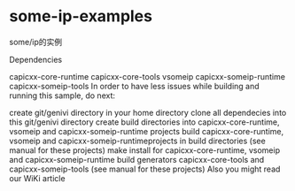 # some-ip-examples
some/ip的实例


Dependencies

capicxx-core-runtime
capicxx-core-tools
vsomeip
capicxx-someip-runtime
capicxx-someip-tools
In order to have less issues while building and running this sample, do next:

create git/genivi directory in your home directory
clone all dependecies into this git/genivi directory
create build directories into capicxx-core-runtime, vsomeip and capicxx-someip-runtime projects
build capicxx-core-runtime, vsomeip and capicxx-someip-runtimeprojects in build directories (see manual for these projects)
make install for capicxx-core-runtime, vsomeip and capicxx-someip-runtime
build generators capicxx-core-tools and capicxx-someip-tools (see manual for these projects)
Also you might read our WiKi article
